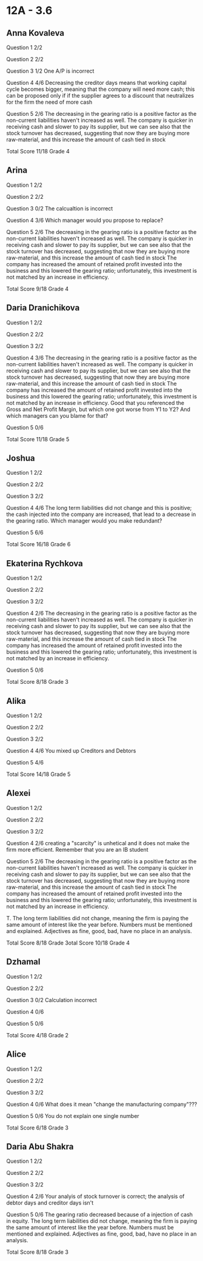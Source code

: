 # 12A - 3.6

## Anna Kovaleva

Question 1      2/2

Question 2      2/2

Question 3      1/2
                One A/P is incorrect

Question 4      4/6
                Decreasing the creditor days means that working capital cycle becomes bigger,
                meaning that the company will need more cash; this can be proposed only if
                if the supplier agrees to a discount that neutralizes for the firm the need
                of more cash

Question 5      2/6
                The decreasing in the gearing ratio is a positive factor as the non-current
                liabilities haven't increased as well. The company is quicker in receiving
                cash and slower to pay its supplier, but we can see also that the stock
                turnover has decreased, suggesting that now they are buying more raw-material,
                and this increase the amount of cash tied in stock

Total Score     11/18 Grade 4

## Arina

Question 1      2/2

Question 2      2/2

Question 3      0/2
                The calcualtion is incorrect

Question 4      3/6
                Which manager would you propose to replace?

Question 5      2/6
                The decreasing in the gearing ratio is a positive factor as the non-current
                liabilities haven't increased as well. The company is quicker in receiving
                cash and slower to pay its supplier, but we can see also that the stock
                turnover has decreased, suggesting that now they are buying more raw-material,
                and this increase the amount of cash tied in stock
                The company has increased the amount of retained profit invested into the business
                and this lowered the gearing ratio; unfortunately, this investment is not matched
                by an increase in efficiency.

Total Score     9/18 Grade 4

## Daria Dranichikova

Question 1      2/2

Question 2      2/2

Question 3      2/2

Question 4      3/6
                The decreasing in the gearing ratio is a positive factor as the non-current
                liabilities haven't increased as well. The company is quicker in receiving
                cash and slower to pay its supplier, but we can see also that the stock
                turnover has decreased, suggesting that now they are buying more raw-material,
                and this increase the amount of cash tied in stock
                The company has increased the amount of retained profit invested into the business
                and this lowered the gearing ratio; unfortunately, this investment is not matched
                by an increase in efficiency.
                Good that you referenced the Gross and Net Profit Margin, but which one got worse
                from Y1 to Y2? And which managers can you blame for that?

Question 5      0/6

Total Score     11/18 Grade 5

## Joshua

Question 1      2/2

Question 2      2/2

Question 3      2/2

Question 4      4/6
                The long term liabilities did not change and this is positive; the cash injected
                into the company are increased, that lead to a decrease in the gearing ratio.
                Which manager would you make redundant?

Question 5      6/6

Total Score     16/18 Grade 6

## Ekaterina Rychkova

Question 1      2/2

Question 2      2/2

Question 3      2/2

Question 4      2/6
                The decreasing in the gearing ratio is a positive factor as the non-current
                liabilities haven't increased as well. The company is quicker in receiving
                cash and slower to pay its supplier, but we can see also that the stock
                turnover has decreased, suggesting that now they are buying more raw-material,
                and this increase the amount of cash tied in stock
                The company has increased the amount of retained profit invested into the business
                and this lowered the gearing ratio; unfortunately, this investment is not matched
                by an increase in efficiency.

Question 5      0/6

Total Score     8/18 Grade 3

## Alika

Question 1      2/2

Question 2      2/2

Question 3      2/2

Question 4      4/6
                You mixed up Creditors and Debtors

Question 5      4/6

Total Score     14/18 Grade 5

## Alexei

Question 1      2/2

Question 2      2/2

Question 3      2/2

Question 4      2/6
                creating a "scarcity" is unhetical and it does not make the
                firm more efficient. Remember that you are an IB student

Question 5      2/6
                The decreasing in the gearing ratio is a positive factor as the non-current
                liabilities haven't increased as well. The company is quicker in receiving
                cash and slower to pay its supplier, but we can see also that the stock
                turnover has decreased, suggesting that now they are buying more raw-material,
                and this increase the amount of cash tied in stock
                The company has increased the amount of retained profit invested into the business
                and this lowered the gearing ratio; unfortunately, this investment is not matched
                by an increase in efficiency.

T.
                The long term liabilities did not change, meaning the firm is paying
                the same amount of interest like the year before.
                Numbers must be mentioned and explained. Adjectives as fine, good, bad,
                have no place in an analysis.

Total Score     8/18 Grade 3otal Score     10/18 Grade 4

## Dzhamal

Question 1      2/2

Question 2      2/2

Question 3      0/2
                Calculation incorrect

Question 4      0/6

Question 5      0/6

Total Score     4/18 Grade 2

## Alice

Question 1      2/2

Question 2      2/2

Question 3      2/2

Question 4      0/6
                What does it mean "change the manufacturing company"???

Question 5      0/6
                You do not explain one single number

Total Score     6/18 Grade 3

## Daria Abu Shakra

Question 1      2/2

Question 2      2/2

Question 3      2/2

Question 4      2/6
                Your analyis of stock turnover is correct; the analysis of
                debtor days and creditor days isn't

Question 5      0/6
                The gearing ratio decreased because of a injection of cash in equity.
                The long term liabilities did not change, meaning the firm is paying
                the same amount of interest like the year before.
                Numbers must be mentioned and explained. Adjectives as fine, good, bad,
                have no place in an analysis.

Total Score     8/18 Grade 3





